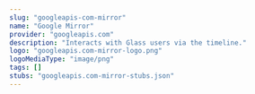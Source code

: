 ```yaml
---
slug: "googleapis-com-mirror"
name: "Google Mirror"
provider: "googleapis.com"
description: "Interacts with Glass users via the timeline."
logo: "googleapis.com-mirror-logo.png"
logoMediaType: "image/png"
tags: []
stubs: "googleapis.com-mirror-stubs.json"
---
```

